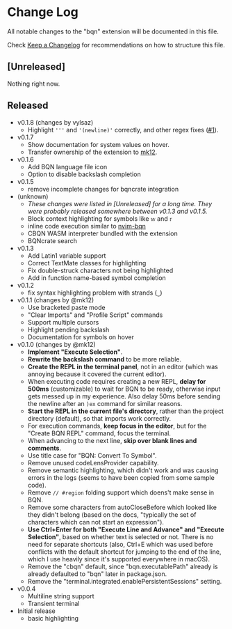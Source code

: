 # Change Log

All notable changes to the "bqn" extension will be documented in this file.

Check [Keep a Changelog](http://keepachangelog.com/) for recommendations on how to structure this file.

## [Unreleased]

Nothing right now.

## Released

- v0.1.8 (changes by vylsaz)
  - Highlight `'''` and `'(newline)'` correctly, and other regex fixes ([#1](https://github.com/mk12/bqn-vscode/pull/1)).
- v0.1.7
  - Show documentation for system values on hover.
  - Transfer ownership of the extension to [mk12](https://github.com/mk12).
- v0.1.6
  - Add BQN language file icon
  - Option to disable backslash completion
- v0.1.5
  - remove incomplete changes for bqncrate integration
- (unknown)
  - _These changes were listed in \[Unreleased\] for a long time. They were probably released somewhere between v0.1.3 and v0.1.5._
  - Block context highlighting for symbols like `𝕨` and `𝕣`
  - inline code execution similar to [nvim-bqn](https://git.sr.ht/~detegr/nvim-bqn)
  - CBQN WASM interpreter bundled with the extension
  - BQNcrate search
- v0.1.3
  - Add Latin1 variable support
  - Correct TextMate classes for highlighting
  - Fix double-struck characters not being highlighted
  - Add in function name-based symbol completion
- v0.1.2
  - fix syntax highlighting problem with strands (`‿`)
- v0.1.1 (changes by @mk12)
  - Use bracketed paste mode
  - "Clear Imports" and "Profile Script" commands
  - Support multiple cursors
  - Highlight pending backslash
  - Documentation for symbols on hover
- v0.1.0 (changes by @mk12)
  * **Implement "Execute Selection"**.
  * **Rewrite the backslash command** to be more reliable.
  * **Create the REPL in the terminal panel**, not in an editor (which was annoying because it covered the current editor).
  * When executing code requires creating a new REPL, **delay for 500ms** (customizable) to wait for BQN to be ready, otherwise input gets messed up in my experience. Also delay 50ms before sending the newline after an `)ex` command for similar reasons.
  * **Start the REPL in the current file's directory**, rather than the project directory (default), so that imports work correctly.
  * For execution commands, **keep focus in the editor**, but for the "Create BQN REPL" command, focus the terminal.
  * When advancing to the next line, **skip over blank lines and comments**.
  * Use title case for "BQN: Convert To Symbol".
  * Remove unused codeLensProvider capability.
  * Remove semantic highlighting, which didn't work and was causing errors in the logs (seems to have been copied from some sample code).
  * Remove `// #region` folding support which doens't make sense in BQN.
  * Remove some characters from autoCloseBefore which looked like they didn't belong (based on the docs, "typically the set of characters which can not start an expression").
  * **Use Ctrl+Enter for both "Execute Line and Advance" and "Execute Selection"**, based on whether text is selected or not. There is no need for separate shortcuts (also, Ctrl+E which was used before conflicts with the default shortcut for jumping to the end of the line, which I use heavily since it's supported everywhere in macOS).
  * Remove the "cbqn" default, since "bqn.executablePath" already is already defaulted to "bqn" later in package.json.
  * Remove the "terminal.integrated.enablePersistentSessions" setting.
- v0.0.4
  - Multiline string support
  - Transient terminal
- Initial release
  - basic highlighting
